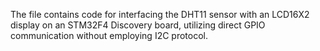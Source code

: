 The file contains code for interfacing the DHT11 sensor with an LCD16X2 display on an STM32F4 Discovery board, utilizing direct GPIO communication without employing I2C protocol.
